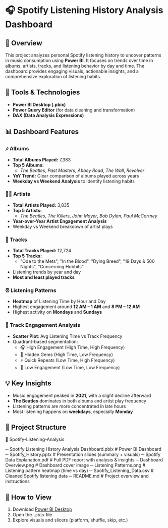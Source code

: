 
# 🎧 Spotify Listening History Analysis Dashboard

## 📌 Overview
This project analyzes personal Spotify listening history to uncover patterns in music consumption using **Power BI**. It focuses on trends over time in albums, artists, tracks, and listening behavior by day and time. The dashboard provides engaging visuals, actionable insights, and a comprehensive exploration of listening habits.

## 🧰 Tools & Technologies
- **Power BI Desktop (.pbix)**
- **Power Query Editor** (for data cleaning and transformation)
- **DAX (Data Analysis Expressions)**

## 📊 Dashboard Features

### 🎶 Albums
- **Total Albums Played:** 7,383
- **Top 5 Albums:**
  - *The Beatles*, *Past Masters*, *Abbey Road*, *The Wall*, *Revolver*
- **YoY Trend:** Clear comparison of albums played across years
- **Weekday vs Weekend Analysis** to identify listening habits

### 👩‍🎤 Artists
- **Total Artists Played:** 3,835
- **Top 5 Artists:**
  - *The Beatles*, *The Killers*, *John Mayer*, *Bob Dylan*, *Paul McCartney*
- **Year-over-Year Artist Engagement Analysis**
- Weekday vs Weekend breakdown of artist plays

### 🔂 Tracks
- **Total Tracks Played:** 12,724
- **Top 5 Tracks:**
  - "Ode to the Mets", "In the Blood", "Dying Breed", "19 Days & 500 Nights", "Concerning Hobbits"
- Listening trends by year and day
- **Most and least played tracks**

### ⏰ Listening Patterns
- **Heatmap** of Listening Time by Hour and Day
- Highest engagement around **12 AM – 1 AM** and **8 PM – 12 AM**
- Highest activity on **Mondays** and **Sundays**

### 🎯 Track Engagement Analysis
- **Scatter Plot**: Avg Listening Time vs Track Frequency
- Quadrant-based segmentation:
  - 🎧 High Engagement (High Time, High Frequency)
  - 🎯 Hidden Gems (High Time, Low Frequency)
  - ⚡ Quick Repeats (Low Time, High Frequency)
  - 👻 Low Engagement (Low Time, Low Frequency)

## 💡 Key Insights
- Music engagement peaked in **2021**, with a slight decline afterward
- **The Beatles** dominates in both albums and artist play frequency
- Listening patterns are more concentrated in late hours
- Most listening happens on **weekdays**, especially **Monday**

## 📁 Project Structure

📂 Spotify-Listening-Analysis

─ Spotify Listening History Analysis Dashboard.pbix   # Power BI Dashboard
─ Spotify_History.pptx                                # Presentation slides (summary + visuals)
─ Spotify Data Explanation.pdf                        # Full PDF report with analysis & insights
─ Dashboard Overview.png                              # Dashboard cover image
─ Listening Patterns.png                              # Listening pattern heatmap (time vs day)
─ Spotify_Listening_Data.csv                          # Cleaned Spotify listening data 
─ README.md                                           # Project overview and instructions

## 🚀 How to View
1. Download [Power BI Desktop](https://powerbi.microsoft.com/desktop/)
2. Open the `.pbix` file
3. Explore visuals and slicers (platform, shuffle, skip, etc.)

